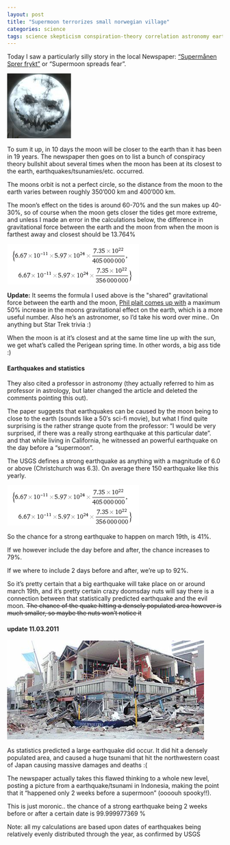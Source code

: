 ```yaml
---
layout: post
title: "Supermoon terrorizes small norwegian village"
categories: science
tags: science skepticism conspiration-theory correlation astronomy earth moon earthquake tsunami statistics phil-plait news waybackmachine
---
```


Today I saw a particularly silly story in the local Newspaper: [“Supermånen Sprer frykt”](https://www.adressa.no/nyheter/innenriks/article1601206.ece) or “Supermoon spreads fear”.

![evil moon](/images/2011-evilmoon.jpg)

To sum it up, in 10 days the moon will be closer to the earth than it has been in 19 years.
The newspaper then goes on to list a bunch of conspiracy theory bullshit about several times when the moon has been at its closest to the earth, earthquakes/tsunamies/etc. occurred.

The moons orbit is not a perfect circle, so the distance from the moon to the earth varies between roughly 350’000 km and 400’000 km.

The moon’s effect on the tides is around 60-70% and the sun makes up 40-30%, so of course when the moon gets closer the tides get more extreme, and unless I made an error in the calculations below, the difference in gravitational force between the earth and the moon from when the moon is farthest away and closest should be 13.764%


![moon gravity change](/images/2011-moon-gravity.gif)

**Update:** It seems the formula I used above is the "shared" gravitational force between the earth and the moon, [Phil plait comes up with](http://blogs.discovermagazine.com/badastronomy/2011/03/11/no-the-supermoon-didnt-cause-the-japanese-earthquake/) a maximum 50% increase in the moons gravitational effect on the earth, which is a more useful number. Also he’s an astronomer, so I’d take his word over mine.. On anything but Star Trek trivia :)

When the moon is at it’s closest and at the same time line up with the sun, we get what’s called the Perigean spring time. In other words, a big ass tide :)

#### Earthquakes and statistics

They also cited a professor in astronomy (they actually referred to him as professor in astrology, but later changed the article and deleted the comments pointing this out).

The paper suggests that earthquakes can be caused by the moon being to close to the earth (sounds like a 50′s sci-fi movie), but what I find quite surprising is the rather strange quote from the professor:
“I would be very surprised, if there was a really strong earthquake at this particular date”. and that while living in California, he witnessed an powerful earthquake on the day before a “supermoon”.

The USGS defines a strong earthquake as anything with a magnitude of 6.0 or above (Christchurch was 6.3). On average there 150 earthquake like this yearly.

![moon gravity change](/images/2011-moon-gravity.gif)

So the chance for a strong earthquake to happen on march 19th, is 41%.

If we however include the day before and after, the chance increases to 79%.

If we where to include 2 days before and after, we’re up to 92%.

So it’s pretty certain that a big earthquake will take place on or around march 19th, and it’s pretty certain crazy doomsday nuts will say there is a connection between that statistically predicted earthquake and the evil moon. ~~The chance of the quake hitting a densely populated area however is much smaller, so maybe the nuts won’t notice it~~

#### update 11.03.2011
![earthquake](/images/2011-earthquake.jpg)

As statistics predicted a large earthquake did occur. It did hit a densely populated area, and caused a huge tsunami that hit the northwestern coast of Japan causing massive damages and deaths :(

The newspaper actually takes this flawed thinking to a whole new level, posting a picture from a earthquake/tsunami in Indonesia, making the point that it “happened only 2 weeks before a supermoon” (oooouh spooky!!).

This is just moronic.. the chance of a strong earthquake being 2 weeks before or after a certain date is 99.999977369 %

Note: all my calculations are based upon dates of earthquakes being relatively evenly distributed through the year, as confirmed by USGS
